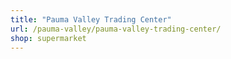 ```yaml
---
title: "Pauma Valley Trading Center"
url: /pauma-valley/pauma-valley-trading-center/
shop: supermarket
---
```

